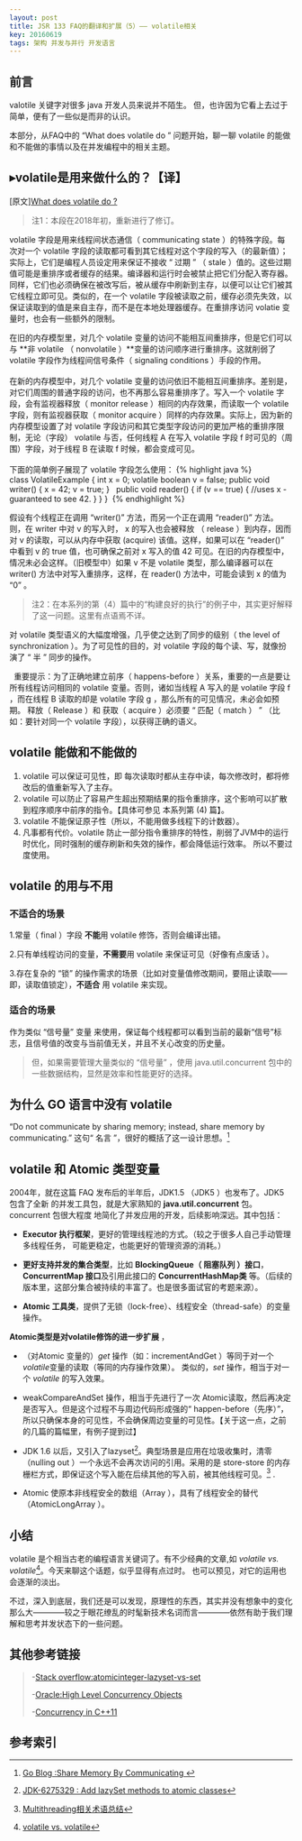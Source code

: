 ```yaml
---
layout: post
title: JSR 133 FAQ的翻译和扩展（5）—— volatile相关
key: 20160619
tags: 架构 并发与并行 开发语言
---
```

## 前言  
valotile 关键字对很多 java 开发人员来说并不陌生。 但，也许因为它看上去过于简单，便有了一些似是而非的认识。 
  
本部分，从FAQ中的 “What does volatile do ” 问题开始，聊一聊 volatile 的能做和不能做的事情以及在并发编程中的相关主题。  
<!--more-->   
   

## ▸volatile是用来做什么的？【译】  

[原文][What does volatile do ?](http://www.cs.umd.edu/~pugh/java/memoryModel/jsr-133-faq.html#volatile )  

>注1：本段在2018年初，重新进行了修订。 
  
volatile 字段是用来线程间状态通信（ communicating state ）的特殊字段。每次对一个 volatile 字段的读取都可看到其它线程对这个字段的写入（的最新值）；实际上，它们是编程人员设定用来保证不接收 “ 过期 ” （ stale ）值的。这些过期值可能是重排序或者缓存的结果。编译器和运行时会被禁止把它们分配入寄存器。同样，它们也必须确保在被改写后，被从缓存中刷新到主存，以便可以让它们被其它线程立即可见。类似的，在一个 volatile 字段被读取之前，缓存必须先失效，以保证读取到的值是来自主存，而不是在本地处理器缓存。在重排序访问 volatie 变量时，也会有一些额外的限制。  
  
在旧的内存模型里，对几个 volatile 变量的访问不能相互间重排序，但是它们可以与 **非 volatile （ nonvolatile ）**变量的访问顺序进行重排序。这就削弱了 volatile 字段作为线程间信号条件（ signaling conditions ）手段的作用。   
   
在新的内存模型中，对几个 volatile 变量的访问依旧不能相互间重排序。差别是，对它们周围的普通字段的访问，也不再那么容易重排序了。写入一个 volatile 字段，会有监视器释放（ monitor release ）相同的内存效果，而读取一个 volatile 字段，则有监视器获取（ monitor acquire ）同样的内存效果。实际上，因为新的内存模型设置了对 volatile 字段访问和其它类型字段访问的更加严格的重排序限制，无论（字段） volatile 与否，任何线程 A 在写入 volatile 字段 f 时可见的（周围）字段，对于线程 B 在读取 f 时候，都会变成可见。     
   
下面的简单例子展现了 volatile 字段怎么使用： 
{% highlight java %}    
class VolatileExample { 
  int x = 0; 
  volatile boolean v = false; 
  public void writer() { 
    x = 42; 
    v = true; 
  } 
 
  public void reader() { 
    if (v == true) { 
      //uses x - guaranteed to see 42. 
    } 
  } 
} 
 {% endhighlight %}   
  
假设有个线程正在调用 “writer()” 方法，而另一个正在调用 “reader()” 方法。则，在 writer 中对 v 的写入时， x 的写入也会被释放 （ release ）到内存，因而对 v 的读取，可以从内存中获取 (acquire) 该值。这样，如果可以在 “reader()” 中看到 v 的 true 值，也可确保之前对 x 写入的值 42 可见。在旧的内存模型中，情况未必会这样。（旧模型中）如果 v 不是 volatile 类型，那么编译器可以在 writer() 方法中对写入重排序，这样，在 reader() 方法中，可能会读到 x 的值为 “0” 。 

>注2：在本系列的第（4）篇中的“构建良好的执行”的例子中，其实更好解释了这一问题。这里有点语焉不详。  
  

对 volatile 类型语义的大幅度增强，几乎使之达到了同步的级别（ the level of synchronization ）。为了可见性的目的，对 volatile 字段的每个读、写，就像扮演了 “ 半 ” 同步的操作。  

 
重要提示：为了正确地建立前序（ happens-before ）关系，重要的一点是要让所有线程访问相同的 volatile 变量。否则，诸如当线程 A 写入的是 volatile 字段 f ，而在线程 B 读取的却是 volatile 字段 g ，那么所有的可见情况，未必会如预期。 释放（ Release ）和 获取（ acquire ）必须要 “ 匹配（ match ） ” （比如：要针对同一个 volatile 字段），以获得正确的语义。        

  
## volatile 能做和不能做的   

  1. volatile 可以保证可见性，即 每次读取时都从主存中读，每次修改时，都将修改后的值重新写入了主存。  
  2. volatile 可以防止了容易产生超出预期结果的指令重排序，这个影响可以扩散到程序顺序中前序的指令。【具体可参见 本系列第 (4) 篇】。
  3. volatile 不能保证原子性（所以，不能用做多线程下的计数器）。
  4. 凡事都有代价。volatile 防止一部分指令重排序的特性，削弱了JVM中的运行时优化，同时强制的缓存刷新和失效的操作，都会降低运行效率。 所以不要过度使用。  


## volatile 的用与不用

### 不适合的场景
   1.常量（ final ）字段 **不能**用 volatile 修饰，否则会编译出错。

   2.只有单线程访问的变量，**不需要**用 volatile 来保证可见（好像有点废话 ）。

   3.存在复杂的 “锁” 的操作需求的场景（比如对变量值修改期间，要阻止读取——即，读取值锁定），**不适合** 用 volatile 来实现。 

### 适合的场景  
   作为类似 “信号量” 变量 来使用，保证每个线程都可以看到当前的最新“信号”标志，且信号值的改变与当前值无关，并且不关心改变的历史量。 

>但，如果需要管理大量类似的 “信号量” ，使用 java.util.concurrent 包中的一些数据结构，显然是效率和性能更好的选择。  

## 为什么 GO 语言中没有 volatile 
  “Do not communicate by sharing memory; instead, share memory by communicating.” 这句“ 名言 ”，很好的概括了这一设计思想。[^GoComm]  

## volatile 和  Atomic 类型变量      
2004年，就在这篇 FAQ 发布后的半年后，JDK1.5 （JDK5 ）也发布了。JDK5 包含了全新
的并发工具包，就是大家熟知的 **java.util.concurrent** 包。 concurrent 包很大程度
地简化了并发应用的开发，后续影响深远。其中包括：    

  - **Executor 执行框架**，更好的管理线程池的方式。（较之于很多人自己手动管理多线程任务，
  可能更稳定，也能更好的管理资源的消耗。）   

  - **更好支持并发的集合类型**，比如 **BlockingQueue（ 阻塞队列 ）接口**，**ConcurrentMap 接口**及引用此接口的 **ConcurrentHashMap类** 等。（后续的版本里，这部分集合被持续的丰富了。也是很多面试官的考题来源）。  

  - **Atomic 工具类**，提供了无锁（lock-free）、线程安全（thread-safe）的变量操作。  
  
  **Atomic类型是对volatile修饰的进一步扩展** ， 

  - （对Atomic 变量的）*get* 操作（如：incrementAndGet ）等同于对一个 *volatile*变量的读取（等同的内存操作效果）。 类似的，*set* 操作，相当于对一个 *volatile* 的写入效果。  
    
  - weakCompareAndSet 操作，相当于先进行了一次 Atomic读取，然后再决定是否写入。但是这个过程不与周边代码形成强的“ happen-before（先序）”，所以只确保本身的可见性，不会确保周边变量的可见性。【关于这一点，之前的几篇的篇幅里，有例子提到过】  
    
  - JDK 1.6 以后，又引入了lazyset[^LazySet]。典型场景是应用在垃圾收集时，清零（nulling out ）一个永远不会再次访问的引用。采用的是 store-store 的内存栅栏方式，即保证这个写入能在后续其他的写入前，被其他线程可见。[^Store-Store] .  
    
  - Atomic 使原本非线程安全的数组（Array ），具有了线程安全的替代（AtomicLongArray ）。 
    

  
## 小结 
volatile 是个相当古老的编程语言关键词了。有不少经典的文章,如 *volatile vs. volatile*[^VvsV]。今天来聊这个话题，似乎显得有点过时。 也可以预见，对它的运用也会逐渐的淡出。

不过，深入到底层，我们还是可以发现，原理性的东西，其实并没有想象中的变化那么大————较之于眼花缭乱的时髦新技术名词而言————依然有助于我们理解和思考并发状态下的一些问题。  



**其他参考链接**
---
>  -[Stack overflow:atomicinteger-lazyset-vs-set](https://stackoverflow.com/questions/1468007/atomicinteger-lazyset-vs-set)   
>  
>  -[Oracle:High Level Concurrency Objects](https://docs.oracle.com/javase/tutorial/essential/concurrency/highlevel.html)  
>  
>  -[Concurrency in C++11](https://www.classes.cs.uchicago.edu/archive/2013/spring/12300-1/labs/lab6/)  
>  
 

**参考索引**   
--- 
[^GoComm]:[Go Blog :Share Memory By Communicating ](https://blog.golang.org/share-memory-by-communicating)  

[^LazySet]:[JDK-6275329 : Add lazySet methods to atomic classes](https://bugs.java.com/bugdatabase/view_bug.do?bug_id=6275329)  

[^Store-Store]:[Multithreading相关术语总结](http://dreamrunner.org/blog/2014/07/05/multithreadingxiang-guan-zhu-yu-zong-jie/)  

[^VvsV]:[volatile vs. volatile](http://www.drdobbs.com/parallel/volatile-vs-volatile/212701484?pgno=1)  



<end>


